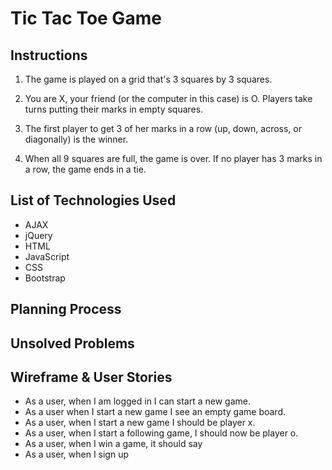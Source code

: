 # Tic Tac Toe Game

## Instructions
1. The game is played on a grid that's 3 squares by 3 squares.

2. You are X, your friend (or the computer in this case) is O. Players take turns putting their marks in empty squares.

3. The first player to get 3 of her marks in a row (up, down, across, or diagonally) is the winner.

4. When all 9 squares are full, the game is over. If no player has 3 marks in a row, the game ends in a tie.

## List of Technologies Used
* AJAX
* jQuery
* HTML
* JavaScript
* CSS
* Bootstrap

## Planning Process


## Unsolved Problems


## Wireframe & User Stories

* As a user, when I am logged in I can start a new game.
* As a user when I start a new game I see an empty game board.
* As a user, when I start a new game I should be player x.
* As a user, when I start a following game, I should now be player o.
* As a user, when I win a game, it should say
* As a user, when I sign up
